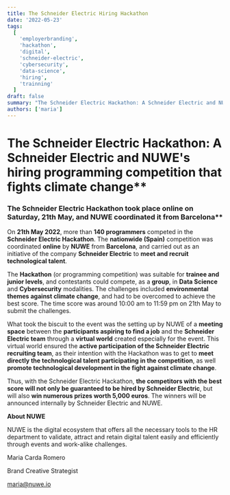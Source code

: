 ```yaml
---
title: The Schneider Electric Hiring Hackathon
date: '2022-05-23'
tags:
  [
    'employerbranding',
    'hackathon',
    'digital',
    'schneider-electric',
    'cybersecurity',
    'data-science',
    'hiring',
    'trainning'
  ]
draft: false
summary: "The Schneider Electric Hackathon: A Schneider Electric and NUWE's hiring programming competition that fights climate change. The Schneider Electric Hackathon took place online on Saturday, 21th May, and NUWE coordinated it from Barcelona"
authors: ['maria']
---
```


# The Schneider Electric Hackathon: A Schneider Electric and NUWE's hiring programming competition that fights climate change\*\*

### The Schneider Electric Hackathon took place online on Saturday, 21th May, and NUWE coordinated it from Barcelona\*\*

On **21th May 2022**, more than **140 programmers** competed in the **Schneider Electric Hackathon**. The **nationwide (Spain)** competition was coordinated **online** by **NUWE** from **Barcelona**, and carried out as an initiative of the company **Schneider Electric** to **meet and recruit technological talent**.

The **Hackathon** (or programming competition) was suitable for **trainee and junior levels**, and contestants could compete, as a **group**, in **Data Science** and **Cybersecurity** modalities. The challenges included **environmental themes against climate change**, and had to be overcomed to achieve the best score. The time score was around 10:00 am to 11:59 pm on 21th May to submit the challenges.

What took the biscuit to the event was the setting up by NUWE of a **meeting space** between the **participants aspiring to find a job** and the **Schneider Electric team** through a **virtual world** created especially for the event. This virtual world ensured the **active participation of the Schneider Electric recruiting team**, as their intention with the Hackathon was to get to **meet directly the technological talent participating in the competition**, as well **promote technological development in the fight against climate change**.

Thus, with the Schneider Electric Hackathon, **the competitors with the best score will not only be guaranteed to be hired by Schneider Electric**, but will also **win numerous prizes worth 5,000 euros**. The winners will be announced internally by Schneider Electric and NUWE.

**About NUWE**

NUWE is the digital ecosystem that offers all the necessary tools to the HR department to validate, attract and retain digital talent easily and efficiently through events and work-alike challenges.

Maria Carda Romero

Brand Creative Strategist

[maria@nuwe.io](mailto:maria@nuwe.io)
